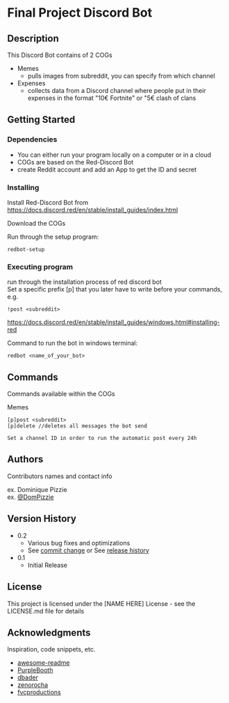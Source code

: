 # Final Project Discord Bot



## Description

This Discord Bot contains of 2 COGs

- Memes
  - pulls images from subreddit, you can specify from which channel
- Expenses
  - collects data from a Discord channel where people put in their expenses in the format "10€ Fortnite" or "5€ clash of clans


## Getting Started

### Dependencies

- You can either run your program locally on a computer or in a cloud
- COGs are based on the Red-Discord Bot
- create Reddit account and add an App to get the ID and secret


### Installing

Install Red-Discord Bot from https://docs.discord.red/en/stable/install_guides/index.html

Download the COGs

Run through the setup program:
```
redbot-setup
```

### Executing program

run through the installation process of red discord bot <br>
Set a specific prefix [p] that you later have to write before your commands, e.g. 
```
!post <subreddit>
```
https://docs.discord.red/en/stable/install_guides/windows.html#installing-red

Command to run the bot in windows terminal:
```
redbot <name_of_your_bot>
```

## Commands

Commands available within the COGs

Memes
```
[p]post <subreddit> 
[p]delete //deletes all messages the bot send

Set a channel ID in order to run the automatic post every 24h
```

## Authors

Contributors names and contact info

ex. Dominique Pizzie  
ex. [@DomPizzie](https://twitter.com/dompizzie)

## Version History

* 0.2
    * Various bug fixes and optimizations
    * See [commit change]() or See [release history]()
* 0.1
    * Initial Release

## License

This project is licensed under the [NAME HERE] License - see the LICENSE.md file for details

## Acknowledgments

Inspiration, code snippets, etc.
* [awesome-readme](https://github.com/matiassingers/awesome-readme)
* [PurpleBooth](https://gist.github.com/PurpleBooth/109311bb0361f32d87a2)
* [dbader](https://github.com/dbader/readme-template)
* [zenorocha](https://gist.github.com/zenorocha/4526327)
* [fvcproductions](https://gist.github.com/fvcproductions/1bfc2d4aecb01a834b46)